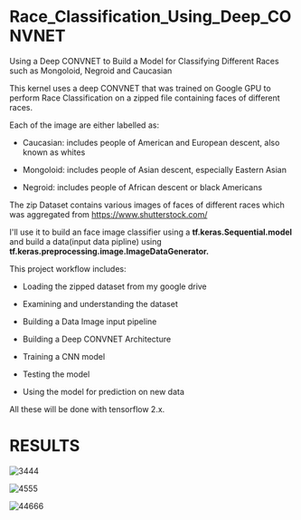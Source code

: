 # Race_Classification_Using_Deep_CONVNET
Using a Deep CONVNET to Build a Model for Classifying Different Races such as Mongoloid, Negroid and Caucasian

This kernel uses a deep CONVNET that was trained on Google GPU to perform Race Classification on a zipped file containing faces of different races.

Each of the image are either labelled as:

- Caucasian: includes people of American and European descent, also known as whites

- Mongoloid: includes people of Asian descent, especially Eastern Asian
 
- Negroid: includes people of African descent or black Americans

The zip Dataset contains various images of faces of different races which was aggregated from https://www.shutterstock.com/ 

I'll use it to build an face image classifier using a **tf.keras.Sequential.model** and build a data(input data pipline) using **tf.keras.preprocessing.image.ImageDataGenerator.**

This project workflow includes:

- Loading the zipped dataset from my google drive

- Examining and understanding the dataset

- Building a Data Image input pipeline

- Building a Deep CONVNET Architecture

- Training a CNN model

- Testing the model

- Using the model for prediction on new data


All these will be done with tensorflow 2.x.

# RESULTS

![3444](https://user-images.githubusercontent.com/51057490/82643128-edb4b000-9c06-11ea-8688-4f18cfe51fb3.JPG)

![4555](https://user-images.githubusercontent.com/51057490/82643139-f311fa80-9c06-11ea-95b9-8ff069342b3e.JPG)

![44666](https://user-images.githubusercontent.com/51057490/82643148-f6a58180-9c06-11ea-98b1-96b0164d09f6.JPG)

